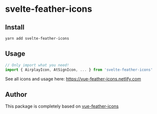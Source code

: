# svelte-feather-icons

## Install

```bash
yarn add svelte-feather-icons
```

## Usage

```js
// Only import what you need!
import { AirplayIcon, AtSignIcon, ... } from 'svelte-feather-icons'
```

See all icons and usage here: https://vue-feather-icons.netlify.com

## Author

This package is completely based on [vue-feather-icons](https://github.com/egoist/vue-feather-icons)
